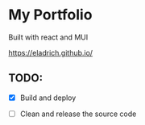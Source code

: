# My Portfolio
Built with react and MUI

https://eladrich.github.io/

## TODO:
- [x] Build and deploy
- [ ] Clean and release the source code

